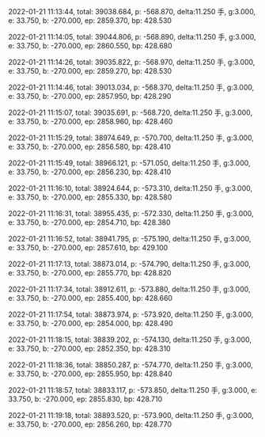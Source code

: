 2022-01-21 11:13:44, total: 39038.684, p: -568.870, delta:11.250 手, g:3.000, e: 33.750, b: -270.000, ep: 2859.370, bp: 428.530

2022-01-21 11:14:05, total: 39044.806, p: -568.890, delta:11.250 手, g:3.000, e: 33.750, b: -270.000, ep: 2860.550, bp: 428.680

2022-01-21 11:14:26, total: 39035.822, p: -568.970, delta:11.250 手, g:3.000, e: 33.750, b: -270.000, ep: 2859.270, bp: 428.530

2022-01-21 11:14:46, total: 39013.034, p: -568.370, delta:11.250 手, g:3.000, e: 33.750, b: -270.000, ep: 2857.950, bp: 428.290

2022-01-21 11:15:07, total: 39035.691, p: -568.720, delta:11.250 手, g:3.000, e: 33.750, b: -270.000, ep: 2858.960, bp: 428.460

2022-01-21 11:15:29, total: 38974.649, p: -570.700, delta:11.250 手, g:3.000, e: 33.750, b: -270.000, ep: 2856.580, bp: 428.410

2022-01-21 11:15:49, total: 38966.121, p: -571.050, delta:11.250 手, g:3.000, e: 33.750, b: -270.000, ep: 2856.230, bp: 428.410

2022-01-21 11:16:10, total: 38924.644, p: -573.310, delta:11.250 手, g:3.000, e: 33.750, b: -270.000, ep: 2855.330, bp: 428.580

2022-01-21 11:16:31, total: 38955.435, p: -572.330, delta:11.250 手, g:3.000, e: 33.750, b: -270.000, ep: 2854.710, bp: 428.380

2022-01-21 11:16:52, total: 38941.795, p: -575.190, delta:11.250 手, g:3.000, e: 33.750, b: -270.000, ep: 2857.610, bp: 429.100

2022-01-21 11:17:13, total: 38873.014, p: -574.790, delta:11.250 手, g:3.000, e: 33.750, b: -270.000, ep: 2855.770, bp: 428.820

2022-01-21 11:17:34, total: 38912.611, p: -573.880, delta:11.250 手, g:3.000, e: 33.750, b: -270.000, ep: 2855.400, bp: 428.660

2022-01-21 11:17:54, total: 38873.974, p: -573.920, delta:11.250 手, g:3.000, e: 33.750, b: -270.000, ep: 2854.000, bp: 428.490

2022-01-21 11:18:15, total: 38839.202, p: -574.130, delta:11.250 手, g:3.000, e: 33.750, b: -270.000, ep: 2852.350, bp: 428.310

2022-01-21 11:18:36, total: 38850.287, p: -574.770, delta:11.250 手, g:3.000, e: 33.750, b: -270.000, ep: 2855.950, bp: 428.840

2022-01-21 11:18:57, total: 38833.117, p: -573.850, delta:11.250 手, g:3.000, e: 33.750, b: -270.000, ep: 2855.830, bp: 428.710

2022-01-21 11:19:18, total: 38893.520, p: -573.900, delta:11.250 手, g:3.000, e: 33.750, b: -270.000, ep: 2856.260, bp: 428.770